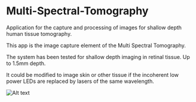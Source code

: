 # Multi-Spectral-Tomography
Application for the capture and processing of images for shallow depth human tissue tomography. 

This app is the image capture element of the Multi Spectral Tomography.

The system has been tested for shallow depth imaging in retinal tissue. Up to 1.5mm depth. 

It could be modified to image skin or other tissue if the incoherent low power LEDs are replaced by lasers of the same wavelength.

![Alt text](screenshot.jpg?raw=true "Basic User Interface")
